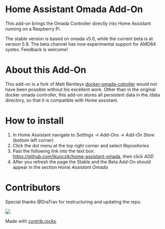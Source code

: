 # Home Assistant Omada Add-On
This add-on brings the Omada Controller directly into Home Assistant running on a Raspberry Pi. 

The stable version is based on omada v5.0, while the current beta is at version 5.9. The beta channel has now experimental support for AMD64 systes. Feedback is welcome!

# About this Add-On
This add-on is a fork of Matt Bentleys [docker-omada-cotroller](https://github.com/mbentley/docker-omada-controller)  would not have been possible without his excellent work. Other than in the original docker omada controller, this add-on stores all persistent data in the /data directory, so that it is compatible with Home assistant.

# How to install
1. In Home Assistant navigate to *Settings -> Add-Ons -> Add-On Store* (bottom left corner)
2. Click the dot menu at the top right corner and select *Repositories*
3. Past the following link into the text box: https://github.com/jkunczik/home-assistant-omada, then click *ADD*
4. After you refresh the page the Stable and the Beta Add-On should appear in the section *Home Assistant Omada*

# Contributors
Special thanks @DraTrav for restructuring and updating the repo.

<a href="https://github.com/jkunczik/home-assistant-omada/graphs/contributors">
  <img src="https://contrib.rocks/image?repo=jkunczik/home-assistant-omada" />
</a>

Made with [contrib.rocks](https://contrib.rocks).
